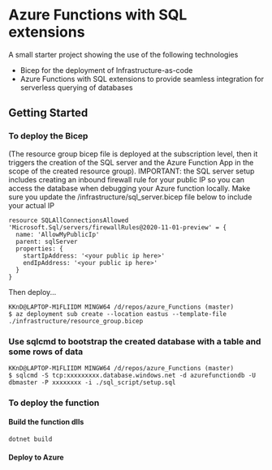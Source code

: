# Azure Functions with SQL extensions

A small starter project showing the use of the following technologies
* Bicep for the deployment of Infrastructure-as-code
* Azure Functions with SQL extensions to provide seamless integration for serverless querying of databases

## Getting Started

### To deploy the Bicep
(The resource group bicep file is deployed at the subscription level, then it triggers the creation of the SQL server and the Azure Function App in the scope of the created resource group). IMPORTANT: the SQL server setup includes creating an 
inbound firewall rule for your public IP so you can access the database when debugging your Azure function locally. Make sure you update the /infrastructure/sql_server.bicep file below to include your actual IP

```
resource SQLAllConnectionsAllowed 'Microsoft.Sql/servers/firewallRules@2020-11-01-preview' = {
  name: 'AllowMyPublicIp'
  parent: sqlServer
  properties: {
    startIpAddress: '<your public ip here>'
    endIpAddress: '<your public ip here>'
  }
}
```
Then deploy...

```
KKnD@LAPTOP-M1FLIIDM MINGW64 /d/repos/azure_Functions (master)
$ az deployment sub create --location eastus --template-file ./infrastructure/resource_group.bicep
```

### Use sqlcmd to bootstrap the created database with a table and some rows of data
```
KKnD@LAPTOP-M1FLIIDM MINGW64 /d/repos/azure_Functions (master)
$ sqlcmd -S tcp:xxxxxxxxx.database.windows.net -d azurefunctiondb -U dbmaster -P xxxxxxxx -i ./sql_script/setup.sql
```

### To deploy the function

#### Build the function dlls
```
dotnet build
```

#### Deploy to Azure 
```

```